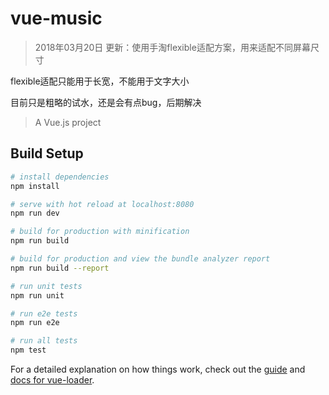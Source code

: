 # vue-music

> 2018年03月20日 更新：使用手淘flexible适配方案，用来适配不同屏幕尺寸

flexible适配只能用于长宽，不能用于文字大小

目前只是粗略的试水，还是会有点bug，后期解决


> A Vue.js project

## Build Setup

``` bash
# install dependencies
npm install

# serve with hot reload at localhost:8080
npm run dev

# build for production with minification
npm run build

# build for production and view the bundle analyzer report
npm run build --report

# run unit tests
npm run unit

# run e2e tests
npm run e2e

# run all tests
npm test
```

For a detailed explanation on how things work, check out the [guide](http://vuejs-templates.github.io/webpack/) and [docs for vue-loader](http://vuejs.github.io/vue-loader).
